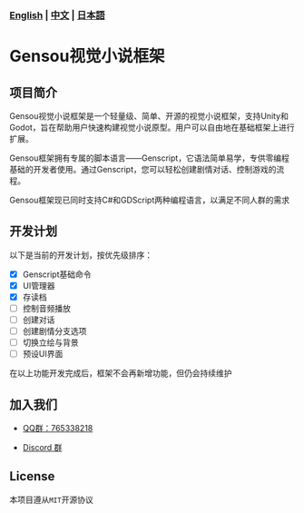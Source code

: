 ### **[English](../README.md)** | **[中文](README_ZH.md)** | **[日本語](README_JA.md)**   
  
# Gensou视觉小说框架  
  
## 项目简介  
  
Gensou视觉小说框架是一个轻量级、简单、开源的视觉小说框架，支持Unity和Godot，旨在帮助用户快速构建视觉小说原型。用户可以自由地在基础框架上进行扩展。  
  
Gensou框架拥有专属的脚本语言——Genscript，它语法简单易学，专供零编程基础的开发者使用。通过Genscript，您可以轻松创建剧情对话、控制游戏的流程。 

Gensou框架现已同时支持C#和GDScript两种编程语言，以满足不同人群的需求
  
## 开发计划  
  
以下是当前的开发计划，按优先级排序：
- [x] Genscript基础命令
- [x] UI管理器
- [x] 存读档
- [ ] 控制音频播放
- [ ] 创建对话
- [ ] 创建剧情分支选项
- [ ] 切换立绘与背景
- [ ] 预设UI界面

在以上功能开发完成后，框架不会再新增功能，但仍会持续维护

## 加入我们  

 - [QQ群：765338218](https://qm.qq.com/q/4i8yIyGcHS)  
   
 - [Discord 群](https://discord.gg/TfYFWKY3uH)


## License  
  
本项目遵从`MIT`开源协议